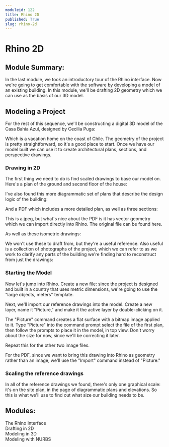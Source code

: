 ```yaml
---
moduleid: 122
title: Rhino 2D
published: True
slug: rhino-2d
---
```

# Rhino 2D
## Module Summary:
In the last module, we took an introductory tour of the Rhino interface. Now we're going to get comfortable with the software by developing a model of an existing building. In this module, we'll be drafting 2D geometry which we can use as the basis of our 3D model.

## Modeling a Project
For the rest of this sequence, we'll be constructing a digital 3D model of the Casa Bahia Azul, designed by Cecilia Puga:


Which is a vacation home on the coast of Chile. The geometry of the project is pretty straightforward, so it's a good place to start. Once we have our model built we can use it to create architectural plans, sections, and perspective drawings.

### Drawing in 2D

The first thing we need to do is find scaled drawings to base our model on. Here's a plan of the ground and second floor of the house:


I've also found this more diagrammatic set of plans that describe the design logic of the building:

And a PDF which includes a more detailed plan, as well as three sections:

This is a jpeg, but what's nice about the PDF is it has vector geometry which we can import directly into Rhino. The original file can be found here.

As well as these isometric drawings:

We won't use these to draft from, but they're a useful reference. Also useful is a collection of photographs of the project, which we can refer to as we work to clarify any parts of the building we're finding hard to reconstruct from just the drawings:

### Starting the Model

Now let's jump into Rhino. Create a new file: since the project is designed and built in a country that uses metric dimensions, we're going to use the "large objects, meters" template. 

Next, we'll import our reference drawings into the model. Create a new layer, name it "Picture," and make it the active layer by double-clicking on it.

The "Picture" command creates a flat surface with a bitmap image applied to it. Type "Picture" into the command prompt select the file of the first plan, then follow the prompts to place it in the model, in top view. Don't worry about the size for now, since we'll be correcting it later.

Repeat this for the other two image files.

For the PDF, since we want to bring this drawing into Rhino as geometry rather than an image, we'll use the "Import" command instead of "Picture."


### Scaling the reference drawings

In all of the reference drawings we found, there's only one graphical scale: it's on the site plan, in the page of diagrammatic plans and elevations. So this is what we'll use to find out what size our building needs to be.



## Modules:
The Rhino Interface <BR>
Drafting in 2D <BR>
Modeling in 3D <BR>
Modeling with NURBS
